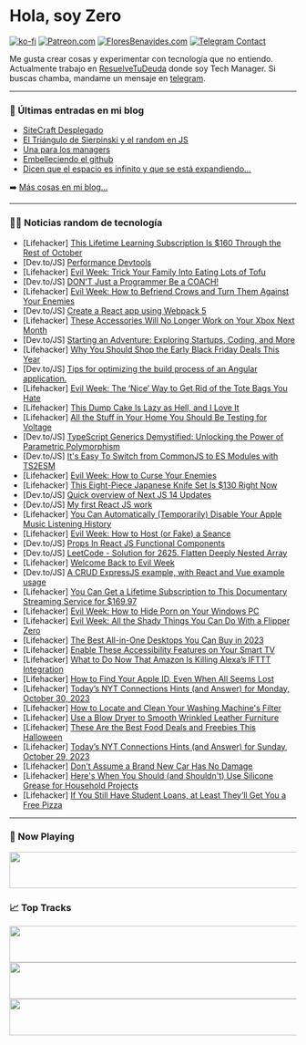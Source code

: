 # Hola, soy Zero

[![ko-fi](https://ko-fi.com/img/githubbutton_sm.svg)](https://ko-fi.com/J3J4N0LUK)
[![Patreon.com](https://img.shields.io/endpoint.svg?url=https%3A%2F%2Fshieldsio-patreon.vercel.app%2Fapi%3Fusername%3Dzerodragon%26type%3Dpatrons&style=for-the-badge)](https://patreon.com/zerodragon)
[![FloresBenavides.com](https://img.shields.io/website?down_message=oops&label=MiBlog&style=for-the-badge&up_message=online&url=https%3A%2F%2Ffloresbenavides.com)](https://floresbenavides.com)
[![Telegram Contact](https://img.shields.io/badge/escr%C3%ADbeme-ZeroDragon-%2326A5E4?style=for-the-badge&logo=telegram)](https://t.me/zerodragon)

Me gusta crear cosas y experimentar con tecnología que no entiendo.
Actualmente trabajo en [ResuelveTuDeuda](http://github.com/resuelve) donde soy Tech Manager.
Si buscas chamba, mandame un mensaje en [telegram](https://t.me/zerodragon).

---

### 📕 Últimas entradas en mi blog
<!-- BLOG-POST-LIST:START -->
- [SiteCraft Desplegado](https://floresbenavides.com/sitecraft-desplegado/)
- [El Triángulo de Sierpinski y el random en JS](https://floresbenavides.com/el-triangulo-de-sierpinski-y-el-random-en-js/)
- [Una para los managers](https://floresbenavides.com/una-para-los-managers/)
- [Embelleciendo el github](https://floresbenavides.com/embelleciendo-el-github/)
- [Dicen que el espacio es infinito y que se está expandiendo…](https://floresbenavides.com/dicen-que-el-espacio-es-infinito-y-que-se-esta-expandiendo/)
<!-- BLOG-POST-LIST:END -->

➡️ [Más cosas en mi blog...](https://floresbenavides.com)

---

### 👨‍💻 Noticias random de tecnología
<!-- TECH-POSTS:START -->
- [Lifehacker] [This Lifetime Learning Subscription Is $160 Through the Rest of October](https://lifehacker.com/this-lifetime-learning-subscription-is-160-through-the-1850968565)
- [Dev.to/JS] [Performance Devtools](https://dev.to/ajay-8192/performance-devtools-3d1c)
- [Lifehacker] [Evil Week: Trick Your Family Into Eating Lots of Tofu](https://lifehacker.com/evil-week-trick-your-family-into-eating-lots-of-tofu-1850973486)
- [Dev.to/JS] [DON&#39;T Just a Programmer Be a COACH!](https://dev.to/codewithshahan/dont-just-a-programmer-be-a-coach-1b2l)
- [Lifehacker] [Evil Week: How to Befriend Crows and Turn Them Against Your Enemies](https://lifehacker.com/how-to-befriend-crows-and-turn-them-against-your-enemie-1849393502)
- [Dev.to/JS] [Create a React app using Webpack 5](https://dev.to/ajay-8192/create-a-react-app-using-webpack-5-afl)
- [Lifehacker] [These Accessories Will No Longer Work on Your Xbox Next Month](https://lifehacker.com/these-accessories-will-no-longer-work-on-your-xbox-next-1850972910)
- [Dev.to/JS] [Starting an Adventure: Exploring Startups, Coding, and More](https://dev.to/kamesh_dev/starting-an-adventure-exploring-startups-coding-and-more-3lkg)
- [Lifehacker] [Why You Should Shop the Early Black Friday Deals This Year](https://lifehacker.com/why-you-should-shop-the-early-black-friday-deals-this-y-1850972779)
- [Dev.to/JS] [Tips for optimizing the build process of an Angular application.](https://dev.to/balajipatnam/tips-for-optimizing-the-build-process-of-an-angular-application-40hg)
- [Lifehacker] [Evil Week: The ‘Nice’ Way to Get Rid of the Tote Bags You Hate](https://lifehacker.com/the-nice-way-to-get-rid-of-the-tote-bags-you-hate-1849874545)
- [Lifehacker] [This Dump Cake Is Lazy as Hell, and I Love It](https://lifehacker.com/easy-peach-dump-cake-recipe-1850972867)
- [Lifehacker] [All the Stuff in Your Home You Should Be Testing for Voltage](https://lifehacker.com/all-the-stuff-in-your-home-you-should-be-testing-for-vo-1850972788)
- [Dev.to/JS] [TypeScript Generics Demystified: Unlocking the Power of Parametric Polymorphism](https://dev.to/baransel/typescript-generics-demystified-unlocking-the-power-of-parametric-polymorphism-742)
- [Dev.to/JS] [It&#39;s Easy To Switch from CommonJS to ES Modules with TS2ESM](https://dev.to/typescripttv/its-easy-to-switch-from-commonjs-to-es-modules-with-ts2esm-4chg)
- [Lifehacker] [Evil Week: How to Curse Your Enemies](https://lifehacker.com/how-to-curse-your-enemies-1849791469)
- [Lifehacker] [This Eight-Piece Japanese Knife Set Is $130 Right Now](https://lifehacker.com/this-eight-piece-japanese-knife-set-is-130-right-now-1850968556)
- [Dev.to/JS] [Quick overview of Next JS 14 Updates](https://dev.to/mukeshkuiry/quick-overview-of-next-js-14-updates-521o)
- [Dev.to/JS] [My first React JS work](https://dev.to/yesiamanerd/my-first-react-js-work-5en5)
- [Lifehacker] [You Can Automatically &lpar;Temporarily&rpar; Disable Your Apple Music Listening History](https://lifehacker.com/you-can-automatically-temporarily-disable-your-apple-1850769572)
- [Lifehacker] [Evil Week: How to Host &lpar;or Fake&rpar; a Seance](https://lifehacker.com/how-to-host-or-fake-a-seance-1850462231)
- [Dev.to/JS] [Props In React JS Functional Components](https://dev.to/shoyeb001/props-in-react-js-functional-components-2b8h)
- [Dev.to/JS] [LeetCode - Solution for 2625. Flatten Deeply Nested Array](https://dev.to/jenchen/leetcode-solution-for-2625-flatten-deeply-nested-array-18nl)
- [Lifehacker] [Welcome Back to Evil Week](https://lifehacker.com/welcome-back-to-evil-week-1850972262)
- [Dev.to/JS] [A CRUD ExpressJS example, with React and Vue example usage](https://dev.to/burhanahmeed/a-crud-expressjs-example-with-react-and-vue-example-usage-1bfg)
- [Lifehacker] [You Can Get a Lifetime Subscription to This Documentary Streaming Service for $169.97](https://lifehacker.com/you-can-get-a-lifetime-subscription-to-this-documentary-1850968516)
- [Lifehacker] [Evil Week: How to Hide Porn on Your Windows PC](https://lifehacker.com/how-to-hide-porn-on-your-windows-pc-1845511290)
- [Lifehacker] [Evil Week: All the Shady Things You Can Do With a Flipper Zero](https://lifehacker.com/evil-week-all-the-shady-things-you-can-do-with-a-flipp-1850968904)
- [Lifehacker] [The Best All-in-One Desktops You Can Buy in 2023](https://lifehacker.com/the-best-all-in-one-desktops-1850968043)
- [Lifehacker] [Enable These Accessibility Features on Your Smart TV](https://lifehacker.com/enable-these-accessibility-features-on-your-smart-tv-1850967222)
- [Lifehacker] [What to Do Now That Amazon Is Killing Alexa’s IFTTT Integration](https://lifehacker.com/what-to-do-now-that-amazon-is-killing-alexa-s-ifttt-int-1850967474)
- [Lifehacker] [How to Find Your Apple ID, Even When All Seems Lost](https://lifehacker.com/how-to-find-your-apple-id-even-when-all-seems-lost-1850959114)
- [Lifehacker] [Today’s NYT Connections Hints &lpar;and Answer&rpar; for Monday, October 30, 2023](https://lifehacker.com/nyt-connections-answer-today-october-30-2023-1850968521)
- [Lifehacker] [How to Locate and Clean Your Washing Machine&#39;s Filter](https://lifehacker.com/how-to-locate-and-clean-your-washing-machines-filter-1850968382)
- [Lifehacker] [Use a Blow Dryer to Smooth Wrinkled Leather Furniture](https://lifehacker.com/use-a-blow-dryer-to-smooth-wrinkled-leather-furniture-1850968553)
- [Lifehacker] [These Are the Best Food Deals and Freebies This Halloween](https://lifehacker.com/these-are-the-best-food-deals-and-freebies-this-hallowe-1850968584)
- [Lifehacker] [Today’s NYT Connections Hints &lpar;and Answer&rpar; for Sunday, October 29, 2023](https://lifehacker.com/nyt-connections-answer-today-october-29-2023-1850968208)
- [Lifehacker] [Don&#39;t Assume a Brand New Car Has No Damage](https://lifehacker.com/dont-assume-a-brand-new-car-has-no-damage-1850968651)
- [Lifehacker] [Here&#39;s When You Should &lpar;and Shouldn&#39;t&rpar; Use Silicone Grease for Household Projects](https://lifehacker.com/heres-when-you-should-and-shouldnt-use-silicone-greas-1850968671)
- [Lifehacker] [If You Still Have Student Loans, at Least They’ll Get You a Free Pizza](https://lifehacker.com/if-you-still-have-student-loans-at-least-they-ll-get-y-1850968678)<!-- TECH-POSTS:END -->

---

### 🎵 Now Playing
<a href="https://spotify-now-playing-dun.vercel.app/now-playing?open"><img src="https://spotify-now-playing-dun.vercel.app/now-playing" width="540" height="64"></a>

### 📈 Top Tracks
<a href="https://spotify-now-playing-dun.vercel.app/top-tracks?i=1&open"><img src="https://spotify-now-playing-dun.vercel.app/top-tracks?i=1" width="540" height="64"></a>
<a href="https://spotify-now-playing-dun.vercel.app/top-tracks?i=2&open"><img src="https://spotify-now-playing-dun.vercel.app/top-tracks?i=2" width="540" height="64"></a>
<a href="https://spotify-now-playing-dun.vercel.app/top-tracks?i=3&open"><img src="https://spotify-now-playing-dun.vercel.app/top-tracks?i=3" width="540" height="64"></a>
